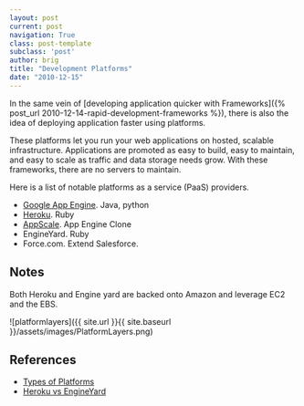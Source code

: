 ```yaml
---
layout: post
current: post
navigation: True
class: post-template
subclass: 'post'
author: brig
title: "Development Platforms"
date: "2010-12-15"
---
```


In the same vein of [developing application quicker with Frameworks]({% post_url 2010-12-14-rapid-development-frameworks %}), there is also the idea of deploying application faster using platforms. 

These platforms let you run your web applications on hosted, scalable infrastructure. Applications are promoted as easy to build, easy to maintain, and easy to scale as traffic and data storage needs grow. With these frameworks, there are no servers to maintain.

Here is a list of notable platforms as a service (PaaS) providers.

- [Google App Engine](http://code.google.com/appengine/). Java, python
- [Heroku](http://heroku.com/). Ruby
- [AppScale](http://en.wikipedia.org/wiki/AppScale). App Engine Clone
- EngineYard. Ruby
- Force.com. Extend Salesforce.

## Notes

Both Heroku and Engine yard are backed onto Amazon and leverage EC2 and the EBS.

![platformlayers]({{ site.url }}{{ site.baseurl }}/assets/images/PlatformLayers.png)

## References

- [Types of Platforms](http://highscalability.com/blog/2008/11/24/scalability-perspectives-3-marc-andreessen-internet-platform.html)
- [Heroku vs EngineYard](http://stackoverflow.com/questions/2197197/heroku-vs-engineyard-which-one-is-more-worth-the-money)
